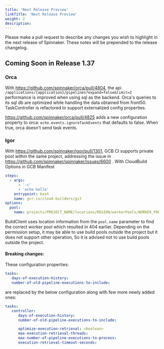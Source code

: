 ```yaml
---
title: 'Next Release Preview'
linkTitle: 'Next Release Preview'
weight: 2
description:
---
```


Please make a pull request to describe any changes you wish to highlight
in the next release of Spinnaker. These notes will be prepended to the release
changelog.

## Coming Soon in Release 1.37

### Orca
With https://github.com/spinnaker/orca/pull/4804, the api `/applications/{application}/pipelines?expand=false&limit=2` performance is improved when using sql as the backend.
Orca's queries to its sql db are optimized while handling the data obtained from front50.
TaskController is refactored to support externalized config properties.

https://github.com/spinnaker/orca/pull/4825 adds a new configuration property to orca: `echo.events.ignoreTaskEvents` that defaults to false.  When true, orca doesn't send task events.

### Igor
With https://github.com/spinnaker/igor/pull/1301, GCB CI supports private pool within the same project, addressing the issue in https://github.com/spinnaker/spinnaker/issues/6600 .
With CloudBuild Options in GCB Manifest
```yaml
steps:
  - args:
      - '-c'
      - 'echo hello'
    entrypoint: bash
    name: gcr.io/cloud-builders/git
options:
  pool:
    name: projects/PROJECT_NAME/locations/REGION/workerPools/WORKER_POOL_NAME
```
BuildClient uses location information from the `pool.name` parameter to find the correct worker pool which resulted in 404 earlier.
Depending on the permission setup, it may be able to use build pools outside the project but it does not support other operation, So it is advised not to use build pools outside the project.

#### Breaking changes:
These configuration properties:
```yaml
tasks:
   days-of-execution-history:
   number-of-old-pipeline-executions-to-include:
```
are replaced by the below configuration along with few more newly added ones:
```yaml
tasks:
   controller:
      days-of-execution-history:
      number-of-old-pipeline-executions-to-include:

      optimize-execution-retrieval: <boolean>
      max-execution-retrieval-threads:
      max-number-of-pipeline-executions-to-process:
      execution-retrieval-timeout-seconds:
```
